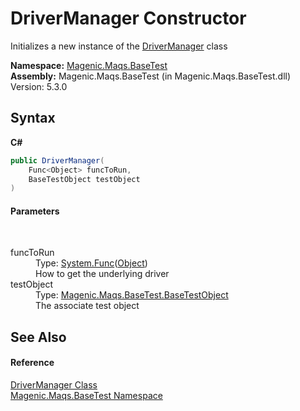 # DriverManager Constructor 
 

Initializes a new instance of the <a href="MAQS_5/BaseTest_AUTOGENERATED/DriverManager_Class">DriverManager</a> class

**Namespace:**&nbsp;<a href="MAQS_5/BaseTest_AUTOGENERATED/Magenic-Maqs-BaseTest_Namespace">Magenic.Maqs.BaseTest</a><br />**Assembly:**&nbsp;Magenic.Maqs.BaseTest (in Magenic.Maqs.BaseTest.dll) Version: 5.3.0

## Syntax

**C#**<br />
``` C#
public DriverManager(
	Func<Object> funcToRun,
	BaseTestObject testObject
)
```


#### Parameters
&nbsp;<dl><dt>funcToRun</dt><dd>Type: <a href="http://msdn2.microsoft.com/en-us/library/bb534960" target="_blank">System.Func</a>(<a href="http://msdn2.microsoft.com/en-us/library/e5kfa45b" target="_blank">Object</a>)<br />How to get the underlying driver</dd><dt>testObject</dt><dd>Type: <a href="MAQS_5/BaseTest_AUTOGENERATED/BaseTestObject_Class">Magenic.Maqs.BaseTest.BaseTestObject</a><br />The associate test object</dd></dl>

## See Also


#### Reference
<a href="MAQS_5/BaseTest_AUTOGENERATED/DriverManager_Class">DriverManager Class</a><br /><a href="MAQS_5/BaseTest_AUTOGENERATED/Magenic-Maqs-BaseTest_Namespace">Magenic.Maqs.BaseTest Namespace</a><br />